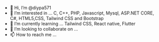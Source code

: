 - 👋 Hi, I’m @diypa571
- 👀 I’m interested in ... C, C++, PHP, Javascript, Mysql, ASP.NET CORE, C#, HTML5,CSS, Tailwind CSS and Bootstrap
- 🌱 I’m currently learning ... Tailwind CSS, React native, Flutter
- 💞️ I’m looking to collaborate on ...
- 📫 How to reach me ...

<!---
diypa571/diypa571 is a ✨ special ✨ repository because its `README.md` (this file) appears on your GitHub profile.
You can click the Preview link to take a look at your changes.
--->
